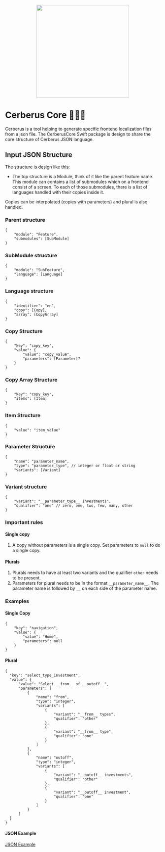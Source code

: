 <p align="center">
  <img width="300" height="300" src="https://i.imgur.com/LE8qOqw.png">
</p>

# Cerberus Core 🐶🐶🐶

Cerberus is a tool helping to generate specific frontend localization files from a json file.
The CerberusCore Swift package is design to share the core structure of Cerberus JSON language.

## Input JSON Structure

The structure is design like this:
- The top structure is a Module, think of it like the parent feature name. This module can contains a list of submodules which on a frontend consist of a screen. To each of those submodules, there is a list of languages handled with their copies inside it. 

Copies can be interpolated (copies with parameters) and plural is also handled.

### Parent structure

```
{
    "module": "Feature",
    "submodules": [SubModule]
}
```

### SubModule structure

```
{
    "module": "SubFeature",
    "language": [Language]
}
```

### Language structure

```
{
    "identifier": "en",
    "copy": [Copy],
    "array": [CopyArray]
}
```

### Copy Structure

```
{
    "key": "copy_key",
    "value": {
        "value": "copy_value",
        "parameters": [Parameter]?
    }
}
```

### Copy Array Structure

```
{
    "key": "copy_key",
    "items": [Item]
}
```


### Item Structure

```
{
    "value": "item_value"
}
```

### Parameter Structure

```
{
    "name": "parameter_name",
    "type": "parameter_type", // integer or float or string
    "variants": [Variant]
}
```

### Variant structure

```
{
    "variant": "__parameter_type__ investments",
    "qualifier": "one" // zero, one, two, few, many, other
}
```


### Important rules

#### Single copy
1. A copy without parameters is a single copy. Set parameters to `null` to do a single copy. 

#### Plurals
1. Plurals needs to have at least two variants and the qualifier `other` needs to be present.
2. Parameters for plural needs to be in the format `__parameter_name__`. The parameter name is followed by `__` on each side of the parameter name.


### Examples 

#### Single Copy

```
{
    "key": "navigation",
    "value": {
        "value": "Home",
        "parameters": null
    }
}
```

#### Plural

```
{
  "key": "select_type_investment",
  "value": {
      "value": "Select __from__ of __outoff__",
      "parameters": [
          {
              "name": "from",
              "type": "integer",
              "variants": [
                  {
                      "variant": "__from__ types",
                      "qualifier": "other"
                  },
                  {
                      "variant": "__from__ type",
                      "qualifier": "one"
                  }
              ]
          },
          {
              "name": "outoff",
              "type": "integer",
              "variants": [
                  {
                      "variant": "__outoff__ investments",
                      "qualifier": "other"
                  },
                  {
                      "variant": "__outoff__ investment",
                      "qualifier": "one"
                  }
              ]
          }
      ]
  }
}
```

#### JSON Example

[JSON Example](Example/Popup.json)
